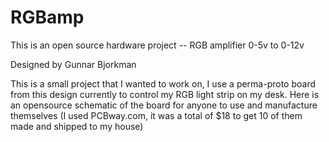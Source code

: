 # RGBamp
This is an open source hardware project -- RGB amplifier 0-5v to 0-12v

Designed by Gunnar Bjorkman

This is a small project that I wanted to work on, I use a perma-proto board from this design currently to control my RGB light strip on my desk. Here is an opensource schematic of the board for anyone to use and manufacture themselves (I used PCBway.com, it was a total of $18 to get 10 of them made and shipped to my house)

